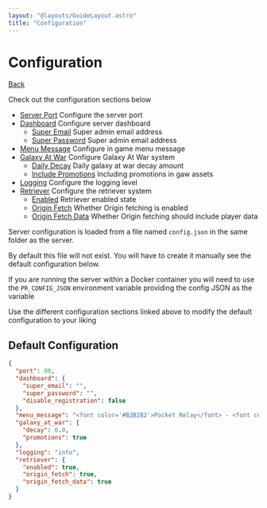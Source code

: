 ```yaml
---
layout: "@layouts/GuideLayout.astro"
title: "Configuration"
---
```


# Configuration

[Back](/guide)

Check out the configuration sections below

- [Server Port](/guide/config/port) Configure the server port
- [Dashboard](/guide/config/dashboard) Configure server dashboard
  - [Super Email](/guide/config/dashboard#super-email) Super admin email address
  - [Super Password](/guide/config/dashboard#super-password) Super admin email address
- [Menu Message](/guide/config/menu) Configure in game menu message
- [Galaxy At War](/guide/config/gaw) Configure Galaxy At War system
  - [Daily Decay](/guide/config/gaw#daily-decay) Daily galaxy at war decay amount
  - [Include Promotions](/guide/config/gaw#include-promotions) Including promotions in gaw assets
- [Logging](/guide/config/logging) Configure the logging level
- [Retriever](/guide/config/retriever) Configure the retriever system
  - [Enabled](/guide/config/retriever#enabled) Retriever enabled state
  - [Origin Fetch](/guide/config/retriever#origin-fetch) Whether Origin fetching is enabled
  - [Origin Fetch Data](/guide/config/retriever#origin-fetch-data) Whether Origin fetching should include player data

Server configuration is loaded from a file named `config.json` in the same folder as the server.

By default this file will not exist. You will have to create it manually see the default configuration below.

If you are running the server within a Docker container you will need to use the `PR_CONFIG_JSON`
environment variable providing the config JSON as the variable

Use the different configuration sections linked above to modify the default configuration to your liking

## Default Configuration

```json
{
  "port": 80,
  "dashboard": {
    "super_email": "",
    "super_password": "",
    "disable_registration": false
  },
  "menu_message": "<font color='#B2B2B2'>Pocket Relay</font> - <font color='#FFFF66'>Logged as: {n}</font>",
  "galaxy_at_war": {
    "decay": 0.0,
    "promotions": true
  },
  "logging": "info",
  "retriever": {
    "enabled": true,
    "origin_fetch": true,
    "origin_fetch_data": true
  }
}
```
